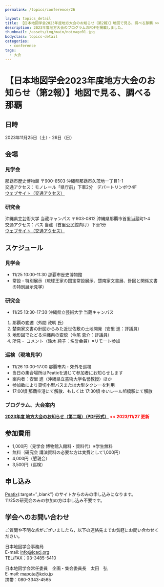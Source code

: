 ```yaml
---
permalink: /topics/conference/26

layout: topics_detail
title: 【日本地図学会2023年度地方大会のお知らせ（第2報）】地図で見る、調べる那覇 >>プログラムPDFファイルの追加
description: 2023年度地方大会のプログラムのPDFを掲載しました。
thumbnail: /assets/img/main/noimage01.jpg
bodyclass: topics-detail
categories:
  - conference
tags:
  - 大会
---
```

# 【日本地図学会2023年度地方大会のお知らせ（第2報）】地図で見る、調べる那覇

## 日時
2023年11月25日（土）・26日（日）

## 会場
### 見学会
那覇市歴史博物館
〒900-8503 沖縄県那覇市久茂地一丁目1-1<br>
交通アクセス：モノレール「県庁前」下車2分　デパートリンボウ4F<br>
[ウェブサイト（交通アクセス）](http://www.rekishi-archive.city.naha.okinawa.jp/visit/accsess) 

### 研究会
沖縄県立芸術大学 当蔵キャンパス
〒903-0812 沖縄県那覇市首里当蔵町1-4<br>
交通アクセス：バス 当蔵（首里公民館向け）下車1分<br>
[ウェブサイト（交通アクセス）](https://www.okigei.ac.jp/access/access-index.html)

## スケジュール
### 見学会
- 11/25 10:00-11:30 那覇市歴史博物館
- 常設・特別展示（琉球王家の国宝常設展示、楚南家文書展、針図と関係文書の特別展示見学）

### 研究会
- 11/25 13:30-17:30 沖縄県立芸術大学 当蔵キャンパス
1. 那覇の変遷（外間 政明 氏）
1. 楚南家文書の針図からみた近世佐敷の土地開発（安里 進：評議員）
1. 地形図でたどる沖縄県の変貌（今尾 恵介：評議員）
1. 所見・ コメント（鈴木 純子：名誉会員）※リモート参加

### 巡検（現地見学）
- 11/26 10:00-17:00 那覇市内・郊外を巡検
- 当日の集合場所はPeatixを通じて参加者にお知らせします
- 案内者：安里 進（沖縄県立芸術大学名誉教授）ほか
- 参加数により貸切小型バスまたは大型タクシーを利用
- 17:00頃 那覇空港にて解散、もしくは 17:30頃 ゆいレール旭橋駅にて解散

### プログラム、大会案内
**[2023年度 地方大会のお知らせ（第二報）（PDF形式）](../../archive/file/program/programtiho2023.pdf)<span style="color: red; "> << 2023/11/27 更新</span>**<br>

## 参加費用
- 1,000円（見学会 博物館入館料・資料代）※学生無料
- 無料（研究会 講演資料の必要な方は実費として1,000円）
- 4,000円（懇親会）
- 3,500円（巡検）

## 申し込み
 [Peatix](https://okinawmaps2023.peatix.com/view){:target=”_blank”} のサイトからのみの申し込みになります。<br>
11/25の研究会のみの参加の方は申し込み不要です。

## 学会へのお問い合わせ
ご質問や不明な点がございましたら，以下の連絡先までお気軽にお問い合わせください。

日本地図学会事務局<br>
E-mail: [info@jcacj.org](<mailto:info@jcacj.org>)<br>
TEL/FAX：03-3485-5410

日本地図学会常任委員　企画・集会委員長　太田　弘 <br>
E-mail: [mapota@keio.jp](<mailto:mapota@keio.jp>)<br>
携帯：080-3343-4565
